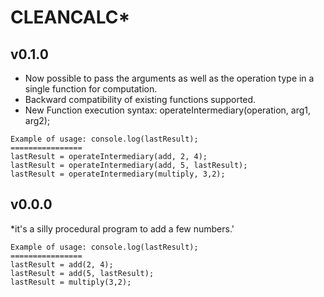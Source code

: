 # CLEANCALC*

## v0.1.0  

* Now possible to pass the arguments as well as the operation type in a single function for computation.
* Backward compatibility of existing functions supported.
* New Function execution syntax: operateIntermediary(operation, arg1, arg2);  


```
Example of usage: console.log(lastResult);
================ 
lastResult = operateIntermediary(add, 2, 4);
lastResult = operateIntermediary(add, 5, lastResult);
lastResult = operateIntermediary(multiply, 3,2);
```

##  v0.0.0

*it's a silly procedural program to add a few numbers.'

```
Example of usage: console.log(lastResult);
================ 
lastResult = add(2, 4);
lastResult = add(5, lastResult);
lastResult = multiply(3,2);
```